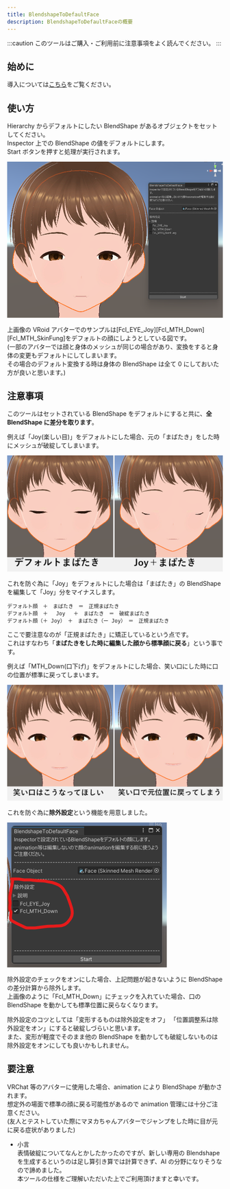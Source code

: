 ```yaml
---
title: BlendshapeToDefaultFace
description: BlendshapeToDefaultFaceの概要
---
```


:::caution
このツールはご購入・ご利用前に注意事項をよく読んでください。
:::

## 始めに

導入については[こちら](/Kuni_Tool/howto/install/)をご覧ください。

## 使い方

Hierarchy からデフォルトにしたい BlendShape があるオブジェクトをセットしてください。<br>
Inspector 上での BlendShape の値をデフォルトにします。<br>
Start ボタンを押すと処理が実行されます。

![unity vroid](../../../assets/images/unity-vroid.png)

上画像の VRoid アバターでのサンプルは[Fcl_EYE_Joy][Fcl_MTH_Down][Fcl_MTH_SkinFung]をデフォルトの顔にしようとしている図です。<br>
(一部のアバターでは顔と身体のメッシュが同じの場合があり、変換をすると身体の変更もデフォルトにしてしまいます。<br>
その場合のデフォルト変換する時は身体の BlendShape は全て 0 にしておいた方が良いと思います。)

## 注意事項

このツールはセットされている BlendShape をデフォルトにすると共に、**全 BlendShape に差分を取ります**。

例えば「Joy(楽しい目)」をデフォルトにした場合、元の「まばたき」をした時にメッシュが破綻してしまいます。

![unity vroid dif](../../../assets/images/unity-vroid-blink-dif.png)

これを防ぐ為に「Joy」をデフォルトにした場合は「まばたき」の BlendShape を編集して「Joy」分をマイナスします。

```code枠
デフォルト顔　＋　まばたき　＝　正規まばたき
デフォルト顔　＋　 Joy 　＋　まばたき　＝　破綻まばたき
デフォルト顔（＋ Joy）　＋　まばたき（ー Joy）　＝　正規まばたき
```

ここで要注意なのが「正規まばたき」に矯正しているという点です。<br>
これはすなわち「**まばたきをした時に編集した顔から標準顔に戻る**」という事です。

例えば「MTH_Down(口下げ)」をデフォルトにした場合、笑い口にした時に口の位置が標準に戻ってしまいます。

![unity vroid mth](../../../assets/images/unity-vroid-mth.png)

これを防ぐ為に**除外設定**という機能を用意しました。

![unity vroid mth](../../../assets/images/unity-bs2df-ex.png)

除外設定のチェックをオンにした場合、上記問題が起きないように BlendShape の差分計算から除外します。<br>
上画像のように「Fcl_MTH_Down」にチェックを入れていた場合、口の BlendShape を動かしても標準位置に戻らなくなります。

除外設定のコツとしては「変形するものは除外設定をオフ」 「位置調整系は除外設定をオン」にすると破綻しづらいと思います。<br>
また、変形が軽度でそのまま他の BlendShape を動かしても破綻しないものは除外設定をオンにしても良いかもしれません。

## 要注意

VRChat 等のアバターに使用した場合、animation により BlendShape が動かされます。<br>
想定外の場面で標準の顔に戻る可能性があるので animation 管理には十分ご注意ください。<br>
(友人とテストしていた際にマヌカちゃんアバターでジャンプをした時に目が元に戻る症状がありました)

- 小言<br>
  表情破綻についてなんとかしたかったのですが、新しい専用の Blendshape を生成するというのは足し算引き算では計算できず、AI の分野になりそうなので諦めました。<br>
  本ツールの仕様をご理解いただいた上でご利用頂けますと幸いです。
